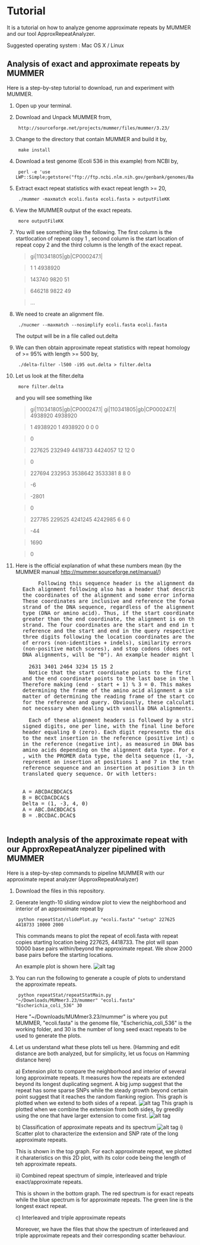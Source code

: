 Tutorial
========

It is a tutorial on how to analyze genome approximate repeats by MUMMER and our tool ApproxRepeatAnalyzer. 

Suggested operating system : Mac OS X / Linux  

Analysis of exact and approximate repeats by MUMMER
---------------------------------------------------
Here is a step-by-step tutorial to download, run and experiment with MUMMER.

1. Open up your terminal.
2. Download and Unpack MUMMER from,  
 
        http://sourceforge.net/projects/mummer/files/mummer/3.23/

3. Change to the directory that contain MUMMER and build it by,  
       
        make install

4. Download a test genome (Ecoli 536 in this example) from NCBI by, 
 
        perl -e 'use LWP::Simple;getstore("ftp://ftp.ncbi.nlm.nih.gov/genbank/genomes/Bacteria/Escherichia_coli_536_uid16235/CP000247.fna","ecoli.fasta");'

5. Extract exact repeat statistics with exact repeat length >= 20,  

        ./mummer -maxmatch ecoli.fasta ecoli.fasta > outputFileKK
       
6. View the MUMMER output of the exact repeats. 

        more outputFileKK
        
7. You will see something like the following. The first column is the startlocation of repeat copy 1 , second column is the start location of repeat copy 2 and the third column is the length of the exact repeat. 

   > gi|110341805|gb|CP000247.1|

   > 1         1   4938920

   > 143740      9820        51

   > 646218      9822        49

   > ...

8. We need to create an alignment file. 

        ./nucmer --maxmatch --nosimplify ecoli.fasta ecoli.fasta
   
   The output will be in a file called out.delta 
   
9. We can then obtain approximate repeat statistics with repeat homology of >= 95% with length >= 500 by, 

        ./delta-filter -l500 -i95 out.delta > filter.delta 
         
10. Let us look at the filter.delta

         more filter.delta
         
    and you will see something like 
    > gi|110341805|gb|CP000247.1| gi|110341805|gb|CP000247.1| 4938920 4938920
    
    > 1 4938920 1 4938920 0 0 0
    
    > 0
    
    > 227625 232949 4418733 4424057 12 12 0
    
    > 0
    
    > 227694 232953 3538642 3533381 8 8 0
    
    > -6
    
    > -2801
    
    > 0
    
    > 227785 229525 4241245 4242985 6 6 0
    
    > -44
    
    > 1690
    
    > 0
    
10. Here is the official explanation of what these numbers mean (by the MUMMER manual http://mummer.sourceforge.net/manual/)
  <pre>
          Following this sequence header is the alignment data. 
     Each alignment following also has a header that describes 
     the coordinates of the alignment and some error information. 
     These coordinates are inclusive and reference the forward 
     strand of the DNA sequence, regardless of the alignment
     type (DNA or amino acid). Thus, if the start coordinate is 
     greater than the end coordinate, the alignment is on the reverse 
     strand. The four coordinates are the start and end in the 
     reference and the start and end in the query respectively. The
     three digits following the location coordinates are the number 
     of errors (non-identities + indels), similarity errors 
     (non-positive match scores), and stop codons (does not apply to
     DNA alignments, will be "0"). An example header might look like:

       2631 3401 2464 3234 15 15 2
       Notice that the start coordinate points to the first base in the first codon, 
     and the end coordinate points to the last base in the last codon. 
     Therefore making (end - start + 1) % 3 = 0. This makes
     determining the frame of the amino acid alignment a simple 
     matter of determining the reading frame of the start coordinate 
     for the reference and query. Obviously, these calculations are 
     not necessary when dealing with vanilla DNA alignments.
       
       Each of these alignment headers is followed by a string of 
     signed digits, one per line, with the final line before the next
     header equaling 0 (zero). Each digit represents the distance 
     to the next insertion in the reference (positive int) or deletion 
     in the reference (negative int), as measured in DNA bases OR
     amino acids depending on the alignment data type. For example
     , with the PROMER data type, the delta sequence (1, -3, 4, 0) would 
     represent an insertion at positions 1 and 7 in the translated 
     reference sequence and an insertion at position 3 in the
     translated query sequence. Or with letters:
     
     
     A = ABCDACBDCAC$
     B = BCCDACDCAC$
     Delta = (1, -3, 4, 0)
     A = ABC.DACBDCAC$
     B = .BCCDAC.DCAC$
  </pre>


Indepth analysis of the approximate repeat with our ApproxRepeatAnalyzer pipelined with MUMMER
----------------------------------------------------------------------------------------------
Here is a step-by-step commands to pipeline MUMMER with our approximate repeat analyzer (ApproxRepeatAnalyzer)

1. Download the files in this repository. 

2. Generate length-10 sliding window plot to view the neighborhood and interior of an approximate repeat by

        python repeatStat/slidePlot.py "ecoli.fasta" "setup" 227625 4418733 10000 2000
       
   This commands means to plot the repeat of ecoli.fasta with repeat copies starting location being 227625, 4418733. The plot will span 10000 base pairs within/beyond the approximate repeat. We show 2000 base pairs before the starting locations.
   
   An example plot is shown here. ![alt tag](https://raw.github.com/kakitone/approxRepeats/master/examples/slidingWindowPlotEg.png)

3. You can run the following to generate a couple of plots to understand the approximate repeats. 

        python repeatStat/repeatStatMain.py "~/Downloads/MUMmer3.23/mummer" "ecoli.fasta" "Escherichia_coli_536" 30
   
   Here "~/Downloads/MUMmer3.23/mummer" is where you put MUMMER, "ecoli.fasta" is the genome file, "Escherichia_coli_536" is the working folder, and 30 is the number of long seed exact repeats to be used to generate the plots. 

4. Let us understand what these plots tell us here. (Hamming and edit distance are both analyzed, but for simplicity, let us focus on Hamming distance here)

   a)  Extension plot to compare the neighborhood and interior of several long approximate repeats. It measures how the repeats are extended beyond its longest duplicating segment. A big jump suggest that the repeat has some sparse SNPs while the steady growth beyond certain point suggest that it reaches the random flanking region. 
   This graph is plotted when we extend to both sides of a repeat. 
   ![alt tag](https://raw.github.com/kakitone/approxRepeats/master/regionBeyondRepeat/bestFit_twoSides/Escherichia_coli_536_approxRepeatAnalysisPlot.png)
   This graph is plotted when we combine the extension from both sides, by greedily using the one that have larger extension to come first. 
   ![alt tag](https://raw.github.com/kakitone/approxRepeats/master/regionBeyondRepeat/bestFit_greedy/Escherichia_coli_536_approxRepeatAnalysisPlot.png)   

   b) Classification of approximate repeats and its spectrum
   ![alt tag](https://raw.github.com/kakitone/approxRepeats/master/dataHammingDistance/Escherichia_coli_536_1approxrepeatstat.png)
   i)  Scatter plot to characterize the extension and SNP rate of the long approximate repeats. 
   
   This is shown in the top graph. For each approximate repeat, we plotted it charateristics on this 2D plot, with its color code being the length of teh approximate repeats.

   ii) Combined repeat spectrum of simple, interleaved and triple exact/approximate repeats. 
   
   This is shown in the bottom graph. The red spectrum is for exact repeats while the blue spectrum is for approximate repeats. The green line is the longest exact repeat. 

   c) Interleaved and triple approximate repeats
   
   Moreover, we have the files that show the spectrum of interleaved and triple approximate repeats and their corresponding scatter behaviour. 
